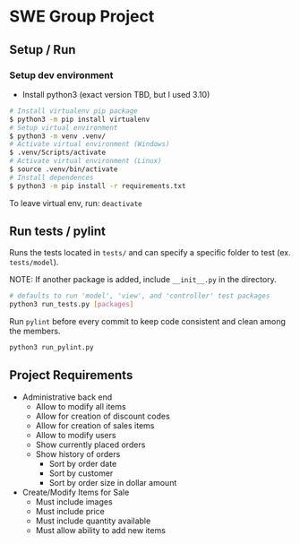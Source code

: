 # SWE Group Project

## Setup / Run

### Setup dev environment

- Install python3 (exact version TBD, but I used 3.10)

```bash
# Install virtualenv pip package
$ python3 -m pip install virtualenv
# Setup virtual environment
$ python3 -m venv .venv/
# Activate virtual environment (Windows)
$ .venv/Scripts/activate
# Activate virtual environment (Linux)
$ source .venv/bin/activate
# Install dependences
$ python3 -m pip install -r requirements.txt
```

To leave virtual env, run: `deactivate`

## Run tests / pylint

Runs the tests located in `tests/` and can specify a specific folder to test (ex. `tests/model`).

NOTE: If another package is added, include `__init__.py` in the directory.

```bash
# defaults to run 'model', 'view', and 'controller' test packages
python3 run_tests.py [packages]
```

Run `pylint` before every commit to keep code consistent and clean among the members.

```bash
python3 run_pylint.py
```

## Project Requirements

- Administrative back end
  - Allow to modify all items
  - Allow for creation of discount codes
  - Allow for creation of sales items
  - Allow to modify users
  - Show currently placed orders
  - Show history of orders
    - Sort by order date
    - Sort by customer
    - Sort by order size in dollar amount
- Create/Modify Items for Sale
  - Must include images
  - Must include price
  - Must include quantity available
  - Must allow ability to add new items  
